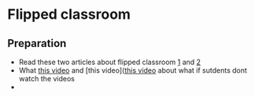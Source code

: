 # Flipped classroom

## Preparation
- Read these two articles about flipped classroom [1](https://elearning.dtu.dk/TEACH/Flipped-Classroom) and [2](https://www.panopto.com/blog/what-is-a-flipped-classroom/)
- What [this video](https://www.youtube.com/watch?v=g1MKpyVPilI) and [this video]([this video](https://www.youtube.com/watch?v=MI8XqRDB8v4) about what if sutdents dont watch the videos
- 
